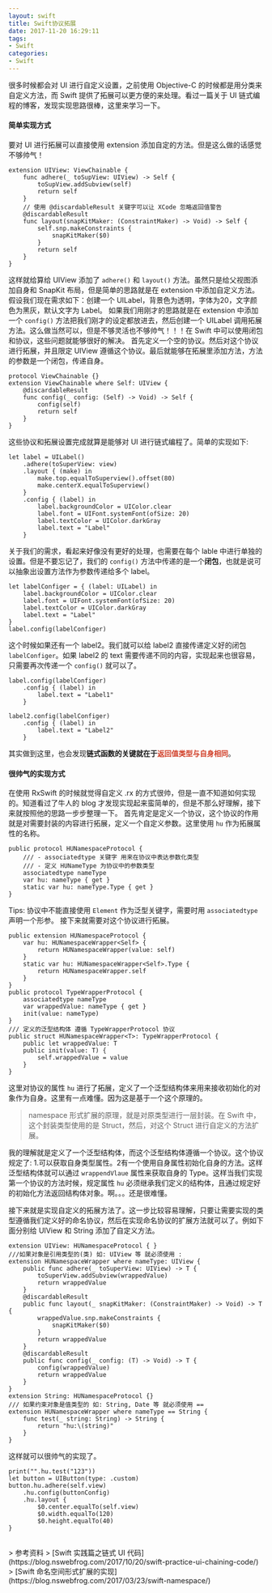 ```yaml
---
layout: swift
title: Swift协议拓展
date: 2017-11-20 16:29:11
tags: 
- Swift
categories: 
- Swift
---
```

很多时候都会对 UI 进行自定义设置，之前使用 Objective-C 的时候都是用分类来自定义方法，而 Swift 提供了拓展可以更方便的来处理。看过一篇关于 UI 链式编程的博客，发现实现思路很棒，这里来学习一下。
<!--- more --->
#### 简单实现方式
要对 UI 进行拓展可以直接使用 extension 添加自定的方法。但是这么做的话感觉不够帅气！

```
extension UIView: ViewChainable {
    func adhere(_ toSupView: UIView) -> Self {
        toSupView.addSubview(self)
        return self
    }
    // 使用 @discardableResult 关键字可以让 XCode 忽略返回值警告
    @discardableResult
    func layout(snapKitMaker: (ConstraintMaker) -> Void) -> Self {
        self.snp.makeConstraints {
            snapKitMaker($0)
        }
        return self
    }
}
```
这样就给算给 UIView 添加了 `adhere()` 和 `layout()` 方法。虽然只是给父视图添加自身和 SnapKit 布局，但是简单的思路就是在 extension 中添加自定义方法。
假设我们现在需求如下：创建一个 UILabel，背景色为透明，字体为20，文字颜色为黑灰，默认文字为 Label。
如果我们用刚才的思路就是在 extension 中添加一个 `config()` 方法把我们刚才的设定都放进去，然后创建一个 UILabel 调用拓展方法。这么做当然可以，但是不够灵活也不够帅气！！！在 Swift 中可以使用闭包和协议，这些问题就能够很好的解决。
首先定义一个空的协议。然后对这个协议进行拓展，并且限定 UIView 遵循这个协议。最后就能够在拓展里添加方法，方法的参数是一个闭包，传递自身。

```
protocol ViewChainable {}
extension ViewChainable where Self: UIView {
    @discardableResult
    func config(_ config: (Self) -> Void) -> Self {
        config(self)
        return self
    }
}
```
这些协议和拓展设置完成就算是能够对 UI 进行链式编程了。简单的实现如下:

```
let label = UILabel()
    .adhere(toSuperView: view)
    .layout { (make) in
        make.top.equalToSuperview().offset(80)
        make.centerX.equalToSuperview()
    }
    .config { (label) in
        label.backgroundColor = UIColor.clear
        label.font = UIFont.systemFont(ofSize: 20)
        label.textColor = UIColor.darkGray
        label.text = "Label"
    }
```
关于我们的需求，看起来好像没有更好的处理，也需要在每个 lable 中进行单独的设置。但是不要忘记了，我们的 `config()` 方法中传递的是一个**闭包**，也就是说可以抽象出设置方法作为参数传递给多个 label。

```
let labelConfiger = { (label: UILabel) in
    label.backgroundColor = UIColor.clear
    label.font = UIFont.systemFont(ofSize: 20)
    label.textColor = UIColor.darkGray
    label.text = "Label"
}
label.config(labelConfiger)
```
这个时候如果还有一个 label2。我们就可以给 label2 直接传递定义好的闭包 `labelConfiger`。如果 label2 的 text 需要传递不同的内容，实现起来也很容易，只需要再次传递一个 `config()` 就可以了。

```
label.config(labelConfiger)
    .config { (label) in
        label.text = "Label1"
    }

label2.config(labelConfiger)
    .config { (label) in
        label.text = "Label2"
    }
```
其实做到这里，也会发现**链式函数的关键就在于<font color=#d13f28>返回值类型与自身相同</font>**。

#### 很帅气的实现方式
在使用 RxSwift 的时候就觉得自定义 .rx 的方式很帅，但是一直不知道如何实现的。知道看过了牛人的 blog 才发现实现起来蛮简单的，但是不那么好理解，接下来就按照他的思路一步步整理一下。
首先肯定是定义一个协议，这个协议的作用就是对需要封装的内容进行拓展，定义一个自定义参数。这里使用 `hu` 作为拓展属性的名称。

```
public protocol HUNamespaceProtocol {
    /// - associatedtype 关键字 用来在协议中表达参数化类型
    /// - 定义 HUNameType 为协议中的参数类型
    associatedtype nameType
    var hu: nameType { get }
    static var hu: nameType.Type { get }
}
```
Tips: 协议中不能直接使用 `Element` 作为泛型关键字，需要时用 `associatedtype` 声明一个形参。
接下来就需要对这个协议进行拓展。

```
public extension HUNamespaceProtocol {
    var hu: HUNamespaceWrapper<Self> {
        return HUNamespaceWrapper(value: self)
    }
    static var hu: HUNamespaceWrapper<Self>.Type {
        return HUNamespaceWrapper.self
    }
}
public protocol TypeWrapperProtocol {
    associatedtype nameType
    var wrappedValue: nameType { get }
    init(value: nameType)
}
/// 定义的泛型结构体 遵循 TypeWrapperProtocol 协议
public struct HUNamespaceWrapper<T>: TypeWrapperProtocol {
    public let wrappedValue: T
    public init(value: T) {
        self.wrappedValue = value
    }
}
```
这里对协议的属性 `hu` 进行了拓展，定义了一个泛型结构体来用来接收初始化的对象作为自身。这里有一点难懂。因为这是基于一个这个原理的。
> namespace 形式扩展的原理，就是对原类型进行一层封装。在 Swift 中，这个封装类型使用的是 Struct，然后，对这个 Struct 进行自定义的方法扩展。

我的理解就是定义了一个泛型结构体，而这个泛型结构体遵循一个协议。这个协议规定了: 1.可以获取自身类型属性。2有一个使用自身属性初始化自身的方法。这样泛型结构体就可以通过 `wrappendVlaue` 属性来获取自身的 Type。这样当我们实现第一个协议的方法时候，规定属性 `hu` 必须继承我们定义的结构体，且通过规定好的初始化方法返回结构体对象。啊。。。还是很难懂。

接下来就是实现自定义的拓展方法了。这一步比较容易理解，只要让需要实现的类型遵循我们定义好的命名协议，然后在实现命名协议的扩展方法就可以了。例如下面分别给 UIView 和 String 添加了自定义方法。

```
extension UIView: HUNamespaceProtocol { }
///如果对象是引用类型的(类) 如: UIView 等 就必须使用 :
extension HUNamespaceWrapper where nameType: UIView {
    public func adhere(_ toSuperView: UIView) -> T {
        toSuperView.addSubview(wrappedValue)
        return wrappedValue
    }
    @discardableResult
    public func layout(_ snapKitMaker: (ConstraintMaker) -> Void) -> T {
        wrappedValue.snp.makeConstraints {
            snapKitMaker($0)
        }
        return wrappedValue
    }
    @discardableResult
    public func config(_ config: (T) -> Void) -> T {
        config(wrappedValue)
        return wrappedValue
    }
}
extension String: HUNamespaceProtocol {}
/// 如果约束对象是值类型的 如: String, Date 等 就必须使用 ==
extension HUNamespaceWrapper where nameType == String {
    func test(_ string: String) -> String {
        return "hu:\(string)"
    }
}
```
这样就可以很帅气的实现了。

```
print("".hu.test("123"))
let button = UIButton(type: .custom)
button.hu.adhere(self.view)
    .hu.config(buttonConfig)
    .hu.layout {
        $0.center.equalTo(self.view)
        $0.width.equalTo(120)
        $0.height.equalTo(40)
}
```
<br>
> 参考资料
> [Swift 实践篇之链式 UI 代码](https://blog.nswebfrog.com/2017/10/20/swift-practice-ui-chaining-code/)
> [Swift 命名空间形式扩展的实现](https://blog.nswebfrog.com/2017/03/23/swift-namespace/)